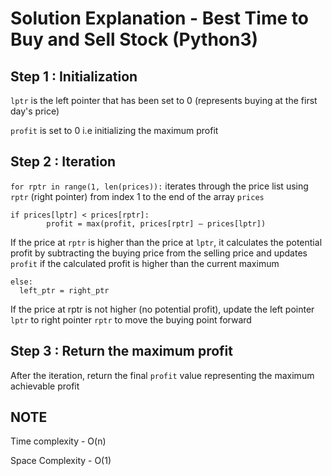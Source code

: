 # Solution Explanation - Best Time to Buy and Sell Stock (Python3)

## Step 1 : Initialization

`lptr` is the left pointer that has been set to 0 (represents buying at the first day's price)

`profit` is set to 0 i.e initializing the maximum profit

## Step 2 : Iteration

`for rptr in range(1, len(prices)):` iterates through the price list using `rptr` (right pointer) from index 1 to the end of the array `prices`


```
if prices[lptr] < prices[rptr]:
        profit = max(profit, prices[rptr] — prices[lptr])
```


If the price at `rptr` is higher than the price at `lptr`, it calculates the potential profit by subtracting the buying price from the selling price and updates `profit` if the calculated profit is higher than the current maximum

```
else:
  left_ptr = right_ptr
```

If the price at rptr is not higher (no potential profit), update the left pointer `lptr` to right pointer `rptr` to move the buying point forward

## Step 3 : Return the maximum profit

After the iteration, return the final `profit` value representing the maximum achievable profit

## NOTE

Time complexity - O(n)

Space Complexity - O(1)
